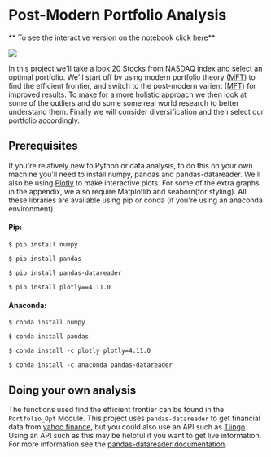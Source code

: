 # Post-Modern Portfolio Analysis


** To see the interactive version on the notebook click <a href ="https://nbviewer.jupyter.org/github/AnnonymousRacoon/Post_Modern_Portfolio_Analysis/blob/main/Post_Modern_Portfolio_Analysis.ipynb">here</a>**

<img src = "https://github.com/AnnonymousRacoon/Post_Modern_Portfolio_Analysis/blob/main/Efficient_Frontier.png">

In this project we'll take a look 20 Stocks from NASDAQ index and select an optimal portfolio. We'll start off by using modern portfolio theory (<a href = "https://www.investopedia.com/terms/m/modernportfoliotheory.asp">MFT</a>) to find the efficient frontier, and switch to the post-modern varient (<a href = "https://www.investopedia.com/terms/p/pmpt.asp">MFT</a>) for improved results. To make for a more holistic approach we then look at some of the outliers and do some some real world research to better understand them. Finally we will consider diversification and then select our portfolio accordingly.

## Prerequisites

If you're relatively new to Python or data analysis, to do this on your own machine you'll need to install numpy, pandas and pandas-datareader. We'll also be using <a href = "https://plotly.com/python/">Plotly</a> to make interactive plots. For some of the extra graphs in the appendix, we also require Matplotlib and seaborn(for styling). All these libraries are available using pip or conda (if you're using an anaconda environment).

#### Pip:

```
$ pip install numpy
```

```
$ pip install pandas
```

```
$ pip install pandas-datareader
```

```
$ pip install plotly==4.11.0
```

#### Anaconda:

```
$ conda install numpy
```

```
$ conda install pandas
```

```
$ conda install -c plotly plotly=4.11.0
```

```
$ conda install -c anaconda pandas-datareader 
```


## Doing your own analysis

The functions used find the efficient frontier can be found in the `Portfolio_Opt` Module. This project uses `pandas-datareader` to get financial data from [yahoo finance](https://uk.finance.yahoo.com), but you could also use an API such as [Tiingo](https://api.tiingo.com). Using an API such as this may be helpful if you want to get live information. For more information see the [pandas-datareader documentation](https://pandas-datareader.readthedocs.io/en/latest/).